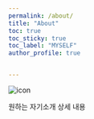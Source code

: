 ```yaml
---
permalink: /about/
title: "About"
toc: true
toc_sticky: true
toc_label: "MYSELF"
author_profile: true


---
```


![icon](/assets/logo.ico/apple-icon-120x120.png)

원하는 자기소개 상세 내용